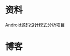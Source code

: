 # 资料

[Android源码设计模式分析项目](https://github.com/simple-android-framework-exchange/android_design_patterns_analysis)

# 博客

